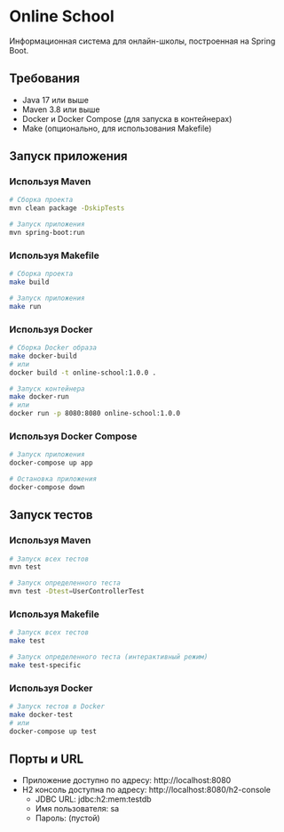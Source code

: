 # Online School

Информационная система для онлайн-школы, построенная на Spring Boot.

## Требования

- Java 17 или выше
- Maven 3.8 или выше
- Docker и Docker Compose (для запуска в контейнерах)
- Make (опционально, для использования Makefile)

## Запуск приложения

### Используя Maven

```bash
# Сборка проекта
mvn clean package -DskipTests

# Запуск приложения
mvn spring-boot:run
```

### Используя Makefile

```bash
# Сборка проекта
make build

# Запуск приложения
make run
```

### Используя Docker

```bash
# Сборка Docker образа
make docker-build
# или
docker build -t online-school:1.0.0 .

# Запуск контейнера
make docker-run
# или
docker run -p 8080:8080 online-school:1.0.0
```

### Используя Docker Compose

```bash
# Запуск приложения
docker-compose up app

# Остановка приложения
docker-compose down
```

## Запуск тестов

### Используя Maven

```bash
# Запуск всех тестов
mvn test

# Запуск определенного теста
mvn test -Dtest=UserControllerTest
```

### Используя Makefile

```bash
# Запуск всех тестов
make test

# Запуск определенного теста (интерактивный режим)
make test-specific
```

### Используя Docker

```bash
# Запуск тестов в Docker
make docker-test
# или
docker-compose up test
```

## Порты и URL

- Приложение доступно по адресу: http://localhost:8080
- H2 консоль доступна по адресу: http://localhost:8080/h2-console
  - JDBC URL: jdbc:h2:mem:testdb
  - Имя пользователя: sa
  - Пароль: (пустой) 